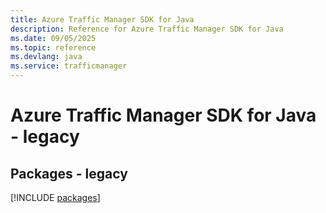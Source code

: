 ```yaml
---
title: Azure Traffic Manager SDK for Java
description: Reference for Azure Traffic Manager SDK for Java
ms.date: 09/05/2025
ms.topic: reference
ms.devlang: java
ms.service: trafficmanager
---
```

# Azure Traffic Manager SDK for Java - legacy
## Packages - legacy
[!INCLUDE [packages](traffic-manager-index.md)]